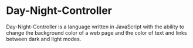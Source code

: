 # Day-Night-Controller<br>
Day-Night-Controller is a language written in JavaScript with the ability to change the background color of a web page and the color of text and links between dark and light modes.
